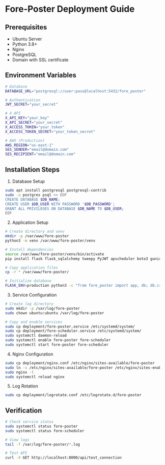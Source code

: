 # Fore-Poster Deployment Guide

## Prerequisites
- Ubuntu Server
- Python 3.8+
- Nginx
- PostgreSQL
- Domain with SSL certificate

## Environment Variables
```bash
# Database
DATABASE_URL="postgresql://user:pass@localhost:5432/fore_poster"

# Authentication
JWT_SECRET="your_secret"

# X API
X_API_KEY="your_key"
X_API_SECRET="your_secret"
X_ACCESS_TOKEN="your_token"
X_ACCESS_TOKEN_SECRET="your_token_secret"

# AWS (Production)
AWS_REGION="us-east-1"
SES_SENDER="email@domain.com"
SES_RECIPIENT="email@domain.com"
```

## Installation Steps

1. Database Setup
```bash
sudo apt install postgresql postgresql-contrib
sudo -u postgres psql << EOF
CREATE DATABASE $DB_NAME;
CREATE USER $DB_USER WITH PASSWORD '$DB_PASSWORD';
GRANT ALL PRIVILEGES ON DATABASE $DB_NAME TO $DB_USER;
EOF
```

2. Application Setup
```bash
# Create directory and venv
mkdir -p /var/www/fore-poster
python3 -m venv /var/www/fore-poster/venv

# Install dependencies
source /var/www/fore-poster/venv/bin/activate
pip install flask flask_sqlalchemy tweepy PyJWT apscheduler boto3 gunicorn psycopg2-binary

# Copy application files
cp -r * /var/www/fore-poster/

# Initialize database
FLASK_ENV=production python3 -c "from fore_poster import app, db; db.create_all()"
```

3. Service Configuration
```bash
# Create log directory
sudo mkdir -p /var/log/fore-poster
sudo chown ubuntu:ubuntu /var/log/fore-poster

# Copy and enable services
sudo cp deployment/fore-poster.service /etc/systemd/system/
sudo cp deployment/fore-scheduler.service /etc/systemd/system/
sudo systemctl daemon-reload
sudo systemctl enable fore-poster fore-scheduler
sudo systemctl start fore-poster fore-scheduler
```

4. Nginx Configuration
```bash
sudo cp deployment/nginx.conf /etc/nginx/sites-available/fore-poster
sudo ln -s /etc/nginx/sites-available/fore-poster /etc/nginx/sites-enabled/
sudo nginx -t
sudo systemctl reload nginx
```

5. Log Rotation
```bash
sudo cp deployment/logrotate.conf /etc/logrotate.d/fore-poster
```

## Verification
```bash
# Check service status
sudo systemctl status fore-poster
sudo systemctl status fore-scheduler

# View logs
tail -f /var/log/fore-poster/*.log

# Test API
curl -X GET http://localhost:8000/api/test_connection
```